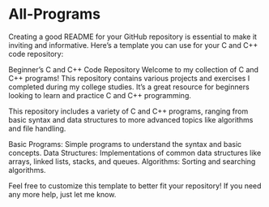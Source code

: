 # All-Programs
Creating a good README for your GitHub repository is essential to make it inviting and informative. Here’s a template you can use for your C and C++ code repository:

Beginner’s C and C++ Code Repository
Welcome to my collection of C and C++ programs! This repository contains various projects and exercises I completed during my college studies. It’s a great resource for beginners looking to learn and practice C and C++ programming.

This repository includes a variety of C and C++ programs, ranging from basic syntax and data structures to more advanced topics like algorithms and file handling.

Basic Programs: Simple programs to understand the syntax and basic concepts.
Data Structures: Implementations of common data structures like arrays, linked lists, stacks, and queues.
Algorithms: Sorting and searching algorithms.

Feel free to customize this template to better fit your repository! If you need any more help, just let me know.

